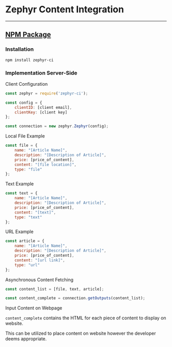 # Zephyr Content Integration
***
## [NPM Package](https://www.npmjs.com/package/zephyr-ci)

### Installation
`npm install zephyr-ci`

### Implementation Server-Side
Client Configuration
```javascript
const zephyr = require('zephyr-ci');

const config = {
    clientID: [client email],
    clientKey: [client key]
};

const connection = new zephyr.Zephyr(config);
```

Local File Example
```javascript
const file = {
    name: "[Article Name]",
    description: "[Description of Article]",
    price: [price_of_content],
    content: "[file location]",
    type: "file"
};
```

Text Example
```javascript
const text = {
    name: "[Article Name]",
    description: "[Description of Article]",
    price: [price_of_content],
    content: "[text]",
    type: "text"
};
```

URL Example
```javascript
const article = {
    name: "[Article Name]",
    description: "[Description of Article]",
    price: [price_of_content],
    content: "[url link]",
    type: "url"
};
```

Asynchronous Content Fetching
```javascript
const content_list = [file, text, article];

const content_complete = connection.getOutputs(content_list);
```

Input Content on Webpage

`content_complete` contains the HTML for each piece of content to display on website.

This can be utilized to place content on website however the developer deems appropriate.